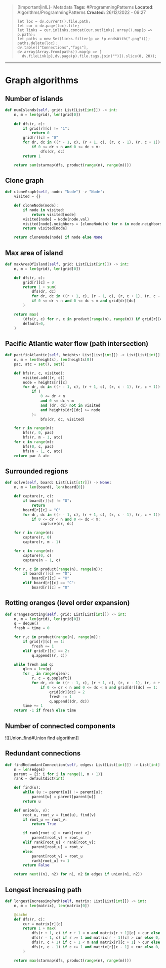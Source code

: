 > [!important|inIL]- Metadata
> **Tags:** #ProgrammingPatterns 
> **Located:** Algorithms/ProgrammingPatterns
> **Created:** 26/12/2022 - 09:27
> ```dataviewjs
>let loc = dv.current().file.path;
>let cur = dv.page(loc).file;
>let links = cur.inlinks.concat(cur.outlinks).array().map(p => p.path);
>let paths = new Set(links.filter(p => !p.endsWith(".png")));
>paths.delete(loc);
>dv.table(["Connections","Tags"], dv.array(Array.from(paths)).map(p => [
>   dv.fileLink(p),dv.page(p).file.tags.join("")]).slice(0, 20));
> ```

___
# Graph algorithms 
## Number of islands 
```python
def numIslands(self, grid: List[List[int]]) -> int:
    n, m = len(grid), len(grid[0])
    
    def dfs(r, c):
        if grid[r][c] != "1":
            return 0
        grid[r][c] = "0"
        for dr, dc in ((r - 1, c), (r + 1, c), (r, c - 1), (r, c + 1)):
            if 0 <= dr < n and 0 <= dc < m:
                dfs(dr, dc)
        return 1

    return sum(starmap(dfs, product(range(n), range(m))))
```

## Clone graph 
```python
def cloneGraph(self, node: "Node") -> "Node":
    visited = {}

    def cloneNode(node):
        if node in visited:
            return visited[node]
        visited[node] = Node(node.val)
        visited[node].neighbors = [cloneNode(n) for n in node.neighbors]
        return visited[node]

    return cloneNode(node) if node else None
```

## Max area of island 
```python
def maxAreaOfIsland(self, grid: List[List[int]]) -> int:
    n, m = len(grid), len(grid[0])

    def dfs(r, c):
        grid[r][c] = 0
        return 1 + sum(
            dfs(dr, dc)
            for dr, dc in ((r + 1, c), (r - 1, c), (r, c + 1), (r, c - 1))
            if 0 <= dr < n and 0 <= dc < m and grid[dr][dc]
        )

    return max(
        (dfs(r, c) for r, c in product(range(n), range(m)) if grid[r][c]),
        default=0,
    )
```

## Pacific Atlantic water flow **(path intersection)**
```python
def pacificAtlantic(self, heights: List[List[int]]) -> List[List[int]]:
    n, m = len(heights), len(heights[0])
    pac, atc = set(), set()

    def bfs(r, c, visited):
        visited.add((r, c))
        node = heights[r][c]
        for dr, dc in ((r - 1, c), (r + 1, c), (r, c - 1), (r, c + 1)):
            if (
                0 <= dr < n
                and 0 <= dc < m
                and (dr, dc) not in visited
                and heights[dr][dc] >= node
            ):
                bfs(dr, dc, visited)

    for r in range(n):
        bfs(r, 0, pac)
        bfs(r, m - 1, atc)
    for c in range(m):
        bfs(0, c, pac)
        bfs(n - 1, c, atc)
    return pac & atc
```

## Surrounded regions 
```python
def solve(self, board: List[List[str]]) -> None:
    n, m = len(board), len(board[0])

    def capture(r, c):
        if board[r][c] != "O":
            return
        board[r][c] = "C"
        for dr, dc in ((r - 1, c), (r + 1, c), (r, c - 1), (r, c + 1)):
            if 0 <= dr < n and 0 <= dc < m:
                capture(dr, dc)

    for r in range(n):
        capture(r, 0)
        capture(r, m - 1)

    for c in range(m):
        capture(0, c)
        capture(n - 1, c)

    for r, c in product(range(n), range(m)):
        if board[r][c] == "O":
            board[r][c] = "X"
        elif board[r][c] == "C":
            board[r][c] = "O"
```

## Rotting oranges **(level order expansion)**
```python
def orangesRotting(self, grid: List[List[int]]) -> int:
    n, m = len(grid), len(grid[0])
    q = deque()
    fresh = time = 0

    for r,c in product(range(n), range(m)):
        if grid[r][c] == 1:
            fresh += 1
        elif grid[r][c] == 2:
            q.append((r, c))

    while fresh and q:
        qlen = len(q)
        for _ in range(qlen):
            r, c = q.popleft()
            for dr, dc in ((r - 1, c), (r + 1, c), (r, c - 1), (r, c + 1)):
                if 0 <= dr < n and 0 <= dc < m and grid[dr][dc] == 1:
                    grid[dr][dc] = 2
                    fresh -= 1
                    q.append((dr, dc))
        time += 1
    return -1 if fresh else time
```
## Number of connected components

![[Union_find#Union find algorithm]]


## Redundant connections

```python
def findRedundantConnection(self, edges: List[List[int]]) -> List[int]:
    n = len(edges)
    parent = {i: i for i in range(1, n + 1)}
    rank = defaultdict(int)

    def find(u):
        while (u := parent[u]) != parent[u]:
            parent[u] = parent[parent[u]]
        return u

    def union(u, v):
        root_u, root_v = find(u), find(v)
        if root_u == root_v:
            return True

        if rank[root_u] > rank[root_v]:
            parent[root_v] = root_u
        elif rank[root_u] < rank[root_v]:
            parent[root_u] = root_v
        else:
            parent[root_v] = root_u
            rank[root_u] += 1
        return False

    return next((n1, n2) for n1, n2 in edges if union(n1, n2))
```

## Longest increasing path 
```python
def longestIncreasingPath(self, matrix: List[List[int]]) -> int:
    n, m = len(matrix), len(matrix[0])

    @cache
    def dfs(r, c):
        cur = matrix[r][c]
        return 1 + max(
            dfs(r + 1, c) if r + 1 < n and matrix[r + 1][c] > cur else 0,
            dfs(r - 1, c) if r >= 1 and matrix[r - 1][c] > cur else 0,
            dfs(r, c + 1) if c + 1 < m and matrix[r][c + 1] > cur else 0,
            dfs(r, c - 1) if c >= 1 and matrix[r][c - 1] > cur else 0,
        )

    return max(starmap(dfs, product(range(n), range(m))))
```